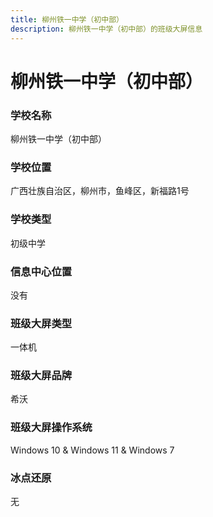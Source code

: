 ```yaml
---
title: 柳州铁一中学（初中部）
description: 柳州铁一中学（初中部）的班级大屏信息
---
```


# 柳州铁一中学（初中部）

### 学校名称

柳州铁一中学（初中部）

### 学校位置

广西壮族自治区，柳州市，鱼峰区，新福路1号

### 学校类型

初级中学

### 信息中心位置

没有

### 班级大屏类型

一体机

### 班级大屏品牌

希沃


### 班级大屏操作系统

Windows 10 & Windows 11 & Windows 7

### 冰点还原

无
